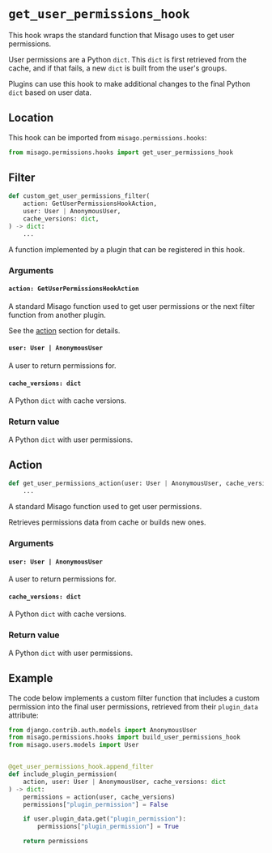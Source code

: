 # `get_user_permissions_hook`

This hook wraps the standard function that Misago uses to get user permissions.

User permissions are a Python `dict`. This `dict` is first retrieved from the cache, and if that fails, a new `dict` is built from the user's groups.

Plugins can use this hook to make additional changes to the final Python `dict` based on user data.


## Location

This hook can be imported from `misago.permissions.hooks`:

```python
from misago.permissions.hooks import get_user_permissions_hook
```


## Filter

```python
def custom_get_user_permissions_filter(
    action: GetUserPermissionsHookAction,
    user: User | AnonymousUser,
    cache_versions: dict,
) -> dict:
    ...
```

A function implemented by a plugin that can be registered in this hook.


### Arguments

#### `action: GetUserPermissionsHookAction`

A standard Misago function used to get user permissions or the next filter function from another plugin.

See the [action](#action) section for details.


#### `user: User | AnonymousUser`

A user to return permissions for.


#### `cache_versions: dict`

A Python `dict` with cache versions.


### Return value

A Python `dict` with user permissions.


## Action

```python
def get_user_permissions_action(user: User | AnonymousUser, cache_versions: dict) -> dict:
    ...
```

A standard Misago function used to get user permissions.

Retrieves permissions data from cache or builds new ones.


### Arguments

#### `user: User | AnonymousUser`

A user to return permissions for.


#### `cache_versions: dict`

A Python `dict` with cache versions.


### Return value

A Python `dict` with user permissions.


## Example

The code below implements a custom filter function that includes a custom permission into the final user permissions, retrieved from their `plugin_data` attribute:

```python
from django.contrib.auth.models import AnonymousUser
from misago.permissions.hooks import build_user_permissions_hook
from misago.users.models import User


@get_user_permissions_hook.append_filter
def include_plugin_permission(
    action, user: User | AnonymousUser, cache_versions: dict
) -> dict:
    permissions = action(user, cache_versions)
    permissions["plugin_permission"] = False

    if user.plugin_data.get("plugin_permission"):
        permissions["plugin_permission"] = True

    return permissions
```
